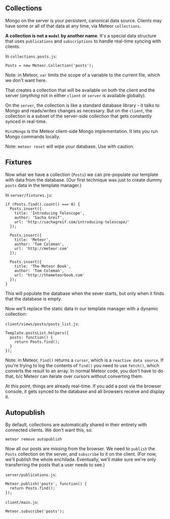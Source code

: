 ## Collections

Mongo on the server is your persistent, canonical data source. Clients may have some or all of that data at any time, via Meteor `collections`.

**A collection is not a `model` by another name**. It's a special data structure that uses `publications` and `subscriptions` to handle real-time syncing with clients.

In `collections.posts.js`:

```
Posts = new Meteor.Collection('posts');
```
Note: in Meteor, `var` limits the scope of a variable to the current file, which we don't want here.

That creates a collection that will be available on both the client and the server (_anything_ not in either `client` or `server` is available globally).

On the `server`, the collection is like a standard database library - it talks to Mongo and reads/writes changes as necessary. But on the `client`, the collection is a subset of the server-side collection that gets constantly synced in real-time.

`MiniMongo` is the Meteor client-side Mongo implementation. It lets you run Mongo commands locally.

Note: `meteor reset` will wipe your database. Use with caution.

## Fixtures

Now what we have a collection (`Posts`) we can pre-populate our template with data from the database. (Our first technique was just to create dummy `posts` data in the template manager.)

In `server/fixtures.js`:

```
if (Posts.find().count() === 0) {
  Posts.insert({
    title: 'Introducing Telescope',
    author: 'Sacha Greif',
    url: 'http://sachagreif.com/introducing-telescope/'
  });

  Posts.insert({
    title: 'Meteor',
    author: 'Tom Coleman',
    url: 'http://meteor.com'
  });

  Posts.insert({
    title: 'The Meteor Book',
    author: 'Tom Coleman',
    url: 'http://themeteorbook.com'
  });
}
```

This will populate the database when the sever starts, but only when it finds that the database is empty.

Now we'll replace the static data in our template manager with a dynamic collection:

`client/views/posts/posts_list.js`:

```
Template.postsList.helpers({
  posts: function() {
    return Posts.find();
  }
});
```

Note: in Meteor, `find()` returns a `cursor`, which is a `reactive data source`. If you're trying to log the contents of `find()` you need to use `fetch()`, which converts the result to an array. In normal Meteor code, you don't have to do that, b/c Meteor can iterate over cursors without converting them.

At this point, things are already real-time. If you add a post via the browser console, it gets synced to the database and all browsers receive and display it.

## Autopublish

By default, collections are automatically shared in their entirety with connected clients. We don't want this, so:

`meteor remove autopublish`

Now all our posts are missing from the browser. We need to `publish` the `Posts` collection on the server, and `subscribe` to it on the client. (For now, we'll publish the whole enchilada. Eventually, we'll make sure we're only transferring the posts that a user needs to see.)

`server/publications.js`:

```
Meteor.publish('posts', function() {
  return Posts.find();
});
```

`client/main.js`:

```
Meteor.subscribe('posts');
```
